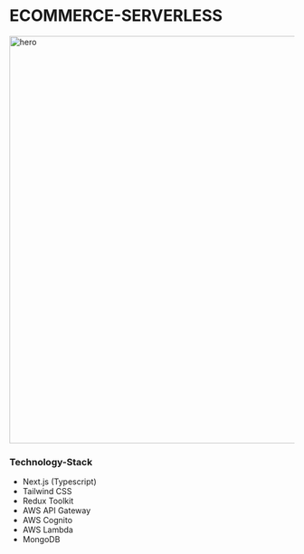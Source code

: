 # ECOMMERCE-SERVERLESS

<img width="720" alt="hero" src="https://user-images.githubusercontent.com/39265526/169856944-78a3f1ff-f531-483b-ab26-d036b58d0736.png">


### Technology-Stack

-   Next.js (Typescript)
-   Tailwind CSS
-   Redux Toolkit
-   AWS API Gateway
-   AWS Cognito
-   AWS Lambda
-   MongoDB
